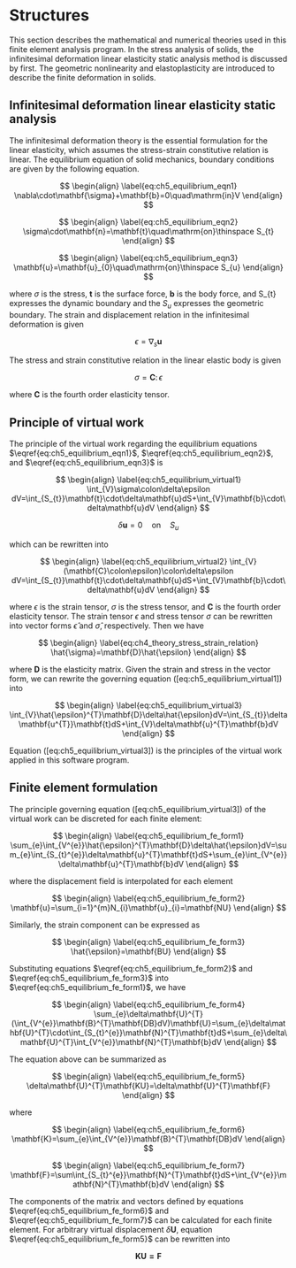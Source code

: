 # Structures
This section describes the mathematical and numerical theories used in this finite element analysis program. In the stress analysis of solids, the infinitesimal deformation linear elasticity static analysis method is discussed by first. The geometric nonlinearity and elastoplasticity are introduced to describe the finite deformation in solids.

## Infinitesimal deformation linear elasticity static analysis

The infinitesimal deformation theory is the essential formulation for the linear elasticity, which assumes the stress-strain constitutive relation is linear. The equilibrium equation of solid mechanics, boundary conditions are given by the following equation.

$$
\begin{align}
\label{eq:ch5_equilibrium_eqn1}
\nabla\cdot\mathbf{\sigma}+\mathbf{b}=0\quad\mathrm{in}V
\end{align} 
$$

$$
\begin{align}
\label{eq:ch5_equilibrium_eqn2}
\sigma\cdot\mathbf{n}=\mathbf{t}\quad\mathrm{on}\thinspace S_{t}
\end{align} 
$$

$$
\begin{align}
\label{eq:ch5_equilibrium_eqn3}
\mathbf{u}=\mathbf{u}_{0}\quad\mathrm{on}\thinspace S_{u}
\end{align} 
$$

where $\sigma$ is the stress, $\mathbf{t}$ is the surface force, $\mathbf{b}$ is the body force, and S_{t} expresses the dynamic boundary and the $S_{u}$ expresses the geometric boundary. The strain and displacement relation in the infinitesimal deformation is given

$$
\epsilon=\nabla_{s}\mathbf{u}
$$

The stress and strain constitutive relation in the linear elastic body is given

$$
\sigma=\mathbf{C}\colon\epsilon
$$

where $\mathbf{C}$ is the fourth order elasticity tensor.

## Principle of virtual work
The principle of the virtual work regarding the equilibrium equations $\eqref{eq:ch5_equilibrium_eqn1}$, $\eqref{eq:ch5_equilibrium_eqn2}$, and $\eqref{eq:ch5_equilibrium_eqn3}$ is 

$$
\begin{align}
\label{eq:ch5_equilibrium_virtual1}
\int_{V}\sigma\colon\delta\epsilon dV=\int_{S_{t}}\mathbf{t}\cdot\delta\mathbf{u}dS+\int_{V}\mathbf{b}\cdot\delta\mathbf{u}dV
\end{align} 
$$

$$
\delta\mathbf{u}=0\quad\mathrm{on}\quad S_{u}
$$

which can be rewritten into 

$$
\begin{align}
\label{eq:ch5_equilibrium_virtual2}
\int_{V}(\mathbf{C}\colon\epsilon)\colon\delta\epsilon dV=\int_{S_{t}}\mathbf{t}\cdot\delta\mathbf{u}dS+\int_{V}\mathbf{b}\cdot\delta\mathbf{u}dV
\end{align} 
$$

where $\epsilon$ is the strain tensor, $\sigma$ is the stress tensor, and $\mathbf{C}$ is the fourth order elasticity tensor. The strain tensor $\epsilon$ and stress tensor $\sigma$ can be rewritten into vector forms $\hat{\epsilon}$ and $\hat{\sigma}$, respectively. Then we have

$$
\begin{align}
\label{eq:ch4_theory_stress_strain_relation}
\hat{\sigma}=\mathbf{D}\hat{\epsilon}
\end{align} 
$$

where $\mathbf{D}$ is the elasticity matrix. Given the strain and stress in the vector form, we can rewrite the governing equation ([eq:ch5_equilibrium_virtual1]) into 

$$
\begin{align}
\label{eq:ch5_equilibrium_virtual3}
\int_{V}\hat{\epsilon}^{T}\mathbf{D}\delta\hat{\epsilon}dV=\int_{S_{t}}\delta\mathbf{u^{T}}\mathbf{t}dS+\int_{V}\delta\mathbf{u}^{T}\mathbf{b}dV
\end{align} 
$$

Equation ([eq:ch5_equilibrium_virtual3]) is the principles of the virtual work applied in this software program.


## Finite element formulation
The principle governing equation ([eq:ch5_equilibrium_virtual3]) of the virtual work can be discreted for each finite element:

$$
\begin{align}
\label{eq:ch5_equilibrium_fe_form1}
\sum_{e}\int_{V^{e}}\hat{\epsilon}^{T}\mathbf{D}\delta\hat{\epsilon}dV=\sum_{e}\int_{S_{t}^{e}}\delta\mathbf{u}^{T}\mathbf{t}dS+\sum_{e}\int_{V^{e}}\delta\mathbf{u}^{T}\mathbf{b}dV
\end{align} 
$$

where the displacement field is interpolated for each element

$$
\begin{align}
\label{eq:ch5_equilibrium_fe_form2}
\mathbf{u}=\sum_{i=1}^{m}N_{i}\mathbf{u}_{i}=\mathbf{NU}
\end{align} 
$$

Similarly, the strain component can be expressed as 

$$
\begin{align}
\label{eq:ch5_equilibrium_fe_form3}
\hat{\epsilon}=\mathbf{BU}
\end{align} 
$$

Substituting equations $\eqref{eq:ch5_equilibrium_fe_form2}$ and $\eqref{eq:ch5_equilibrium_fe_form3}$ into $\eqref{eq:ch5_equilibrium_fe_form1}$, we have 

$$
\begin{align}
\label{eq:ch5_equilibrium_fe_form4}
\sum_{e}\delta\mathbf{U}^{T}(\int_{V^{e}}\mathbf{B}^{T}\mathbf{DB}dV)\mathbf{U}=\sum_{e}\delta\mathbf{U}^{T}\cdot\int_{S_{t}^{e}}\mathbf{N}^{T}\mathbf{t}dS+\sum_{e}\delta\mathbf{U}^{T}\int_{V^{e}}\mathbf{N}^{T}\mathbf{b}dV
\end{align} 
$$

The equation above can be summarized as 

$$
\begin{align}
\label{eq:ch5_equilibrium_fe_form5}
\delta\mathbf{U}^{T}\mathbf{KU}=\delta\mathbf{U}^{T}\mathbf{F}
\end{align} 
$$

where 

$$
\begin{align}
\label{eq:ch5_equilibrium_fe_form6}
\mathbf{K}=\sum_{e}\int_{V^{e}}\mathbf{B}^{T}\mathbf{DB}dV
\end{align} 
$$

$$
\begin{align}
\label{eq:ch5_equilibrium_fe_form7}
\mathbf{F}=\sum\int_{S_{t}^{e}}\mathbf{N}^{T}\mathbf{t}dS+\int_{V^{e}}\mathbf{N}^{T}\mathbf{b}dV
\end{align} 
$$

The components of the matrix and vectors defined by equations $\eqref{eq:ch5_equilibrium_fe_form6}$ and $\eqref{eq:ch5_equilibrium_fe_form7}$ can be calculated for each finite element. For arbitrary virtual displacement $\delta\mathbf{U}$, equation $\eqref{eq:ch5_equilibrium_fe_form5}$ can be rewritten into

$$
\mathbf{KU=F}
$$




